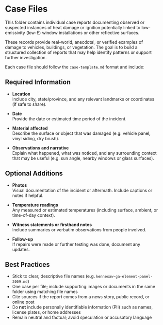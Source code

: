 # Case Files

This folder contains individual case reports documenting observed or suspected instances of heat damage or ignition potentially linked to low-emissivity (low-E) window installations or other reflective surfaces.

These records provide real-world, anecdotal, or verified examples of damage to vehicles, buildings, or vegetation. The goal is to build a structured collection of reports that may help identify patterns or support further investigation.

Each case file should follow the `case-template.md` format and include:

## Required Information

- **Location**  
  Include city, state/province, and any relevant landmarks or coordinates (if safe to share).

- **Date**  
  Provide the date or estimated time period of the incident.

- **Material affected**  
  Describe the surface or object that was damaged (e.g. vehicle panel, vinyl siding, dry brush).

- **Observations and narrative**  
  Explain what happened, what was noticed, and any surrounding context that may be useful (e.g. sun angle, nearby windows or glass surfaces).

## Optional Additions

- **Photos**  
  Visual documentation of the incident or aftermath. Include captions or notes if helpful.

- **Temperature readings**  
  Any measured or estimated temperatures (including surface, ambient, or time-of-day context).

- **Witness statements or firsthand notes**  
  Include summaries or verbatim observations from people involved.

- **Follow-up**  
  If repairs were made or further testing was done, document any updates.

## Best Practices

- Stick to clear, descriptive file names (e.g. `kennesaw-ga-element-panel-2009.md`)
- One case per file; include supporting images or documents in the same folder using matching file names
- Cite sources if the report comes from a news story, public record, or online post
- Do **not** include personally identifiable information (PII) such as names, license plates, or home addresses
- Remain neutral and factual; avoid speculation or accusatory language
